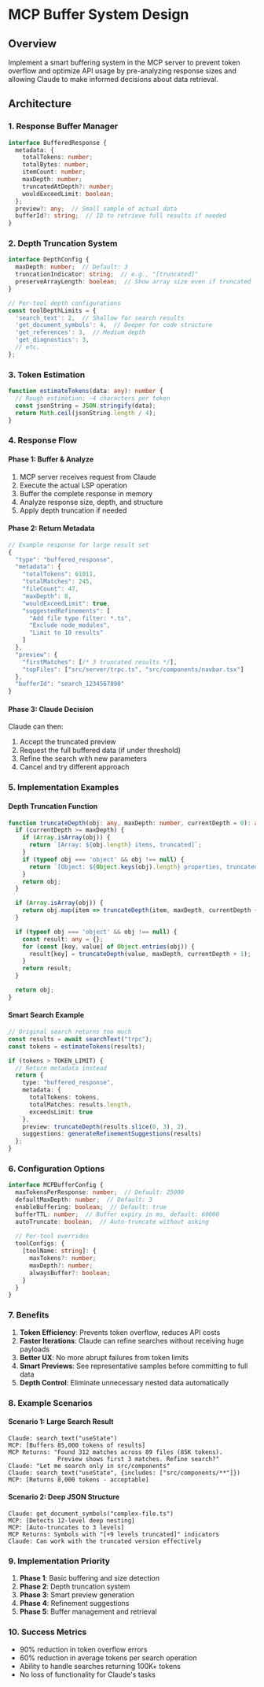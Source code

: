 # MCP Buffer System Design

## Overview
Implement a smart buffering system in the MCP server to prevent token overflow and optimize API usage by pre-analyzing response sizes and allowing Claude to make informed decisions about data retrieval.

## Architecture

### 1. Response Buffer Manager
```typescript
interface BufferedResponse {
  metadata: {
    totalTokens: number;
    totalBytes: number;
    itemCount: number;
    maxDepth: number;
    truncatedAtDepth?: number;
    wouldExceedLimit: boolean;
  };
  preview?: any;  // Small sample of actual data
  bufferId?: string;  // ID to retrieve full results if needed
}
```

### 2. Depth Truncation System
```typescript
interface DepthConfig {
  maxDepth: number;  // Default: 3
  truncationIndicator: string;  // e.g., "[truncated]"
  preserveArrayLength: boolean;  // Show array size even if truncated
}

// Per-tool depth configurations
const toolDepthLimits = {
  'search_text': 2,  // Shallow for search results
  'get_document_symbols': 4,  // Deeper for code structure
  'get_references': 3,  // Medium depth
  'get_diagnostics': 3,
  // etc.
};
```

### 3. Token Estimation
```typescript
function estimateTokens(data: any): number {
  // Rough estimation: ~4 characters per token
  const jsonString = JSON.stringify(data);
  return Math.ceil(jsonString.length / 4);
}
```

### 4. Response Flow

#### Phase 1: Buffer & Analyze
1. MCP server receives request from Claude
2. Execute the actual LSP operation
3. Buffer the complete response in memory
4. Analyze response size, depth, and structure
5. Apply depth truncation if needed

#### Phase 2: Return Metadata
```typescript
// Example response for large result set
{
  "type": "buffered_response",
  "metadata": {
    "totalTokens": 61011,
    "totalMatches": 245,
    "fileCount": 47,
    "maxDepth": 8,
    "wouldExceedLimit": true,
    "suggestedRefinements": [
      "Add file type filter: *.ts",
      "Exclude node_modules",
      "Limit to 10 results"
    ]
  },
  "preview": {
    "firstMatches": [/* 3 truncated results */],
    "topFiles": ["src/server/trpc.ts", "src/components/navbar.tsx"]
  },
  "bufferId": "search_1234567890"
}
```

#### Phase 3: Claude Decision
Claude can then:
1. Accept the truncated preview
2. Request the full buffered data (if under threshold)
3. Refine the search with new parameters
4. Cancel and try different approach

### 5. Implementation Examples

#### Depth Truncation Function
```typescript
function truncateDepth(obj: any, maxDepth: number, currentDepth = 0): any {
  if (currentDepth >= maxDepth) {
    if (Array.isArray(obj)) {
      return `[Array: ${obj.length} items, truncated]`;
    }
    if (typeof obj === 'object' && obj !== null) {
      return `[Object: ${Object.keys(obj).length} properties, truncated]`;
    }
    return obj;
  }

  if (Array.isArray(obj)) {
    return obj.map(item => truncateDepth(item, maxDepth, currentDepth + 1));
  }

  if (typeof obj === 'object' && obj !== null) {
    const result: any = {};
    for (const [key, value] of Object.entries(obj)) {
      result[key] = truncateDepth(value, maxDepth, currentDepth + 1);
    }
    return result;
  }

  return obj;
}
```

#### Smart Search Example
```typescript
// Original search returns too much
const results = await searchText("trpc");
const tokens = estimateTokens(results);

if (tokens > TOKEN_LIMIT) {
  // Return metadata instead
  return {
    type: "buffered_response",
    metadata: {
      totalTokens: tokens,
      totalMatches: results.length,
      exceedsLimit: true
    },
    preview: truncateDepth(results.slice(0, 3), 2),
    suggestions: generateRefinementSuggestions(results)
  };
}
```

### 6. Configuration Options

```typescript
interface MCPBufferConfig {
  maxTokensPerResponse: number;  // Default: 25000
  defaultMaxDepth: number;  // Default: 3
  enableBuffering: boolean;  // Default: true
  bufferTTL: number;  // Buffer expiry in ms, default: 60000
  autoTruncate: boolean;  // Auto-truncate without asking
  
  // Per-tool overrides
  toolConfigs: {
    [toolName: string]: {
      maxTokens?: number;
      maxDepth?: number;
      alwaysBuffer?: boolean;
    }
  }
}
```

### 7. Benefits

1. **Token Efficiency**: Prevents token overflow, reduces API costs
2. **Faster Iterations**: Claude can refine searches without receiving huge payloads
3. **Better UX**: No more abrupt failures from token limits
4. **Smart Previews**: See representative samples before committing to full data
5. **Depth Control**: Eliminate unnecessary nested data automatically

### 8. Example Scenarios

#### Scenario 1: Large Search Result
```
Claude: search_text("useState")
MCP: [Buffers 85,000 tokens of results]
MCP Returns: "Found 312 matches across 89 files (85K tokens). 
              Preview shows first 3 matches. Refine search?"
Claude: "Let me search only in src/components"
Claude: search_text("useState", {includes: ["src/components/**"]})
MCP: [Returns 8,000 tokens - acceptable]
```

#### Scenario 2: Deep JSON Structure
```
Claude: get_document_symbols("complex-file.ts")
MCP: [Detects 12-level deep nesting]
MCP: [Auto-truncates to 3 levels]
MCP Returns: Symbols with "[+9 levels truncated]" indicators
Claude: Can work with the truncated version effectively
```

### 9. Implementation Priority

1. **Phase 1**: Basic buffering and size detection
2. **Phase 2**: Depth truncation system  
3. **Phase 3**: Smart preview generation
4. **Phase 4**: Refinement suggestions
5. **Phase 5**: Buffer management and retrieval

### 10. Success Metrics

- 90% reduction in token overflow errors
- 60% reduction in average tokens per search operation
- Ability to handle searches returning 100K+ tokens
- No loss of functionality for Claude's tasks